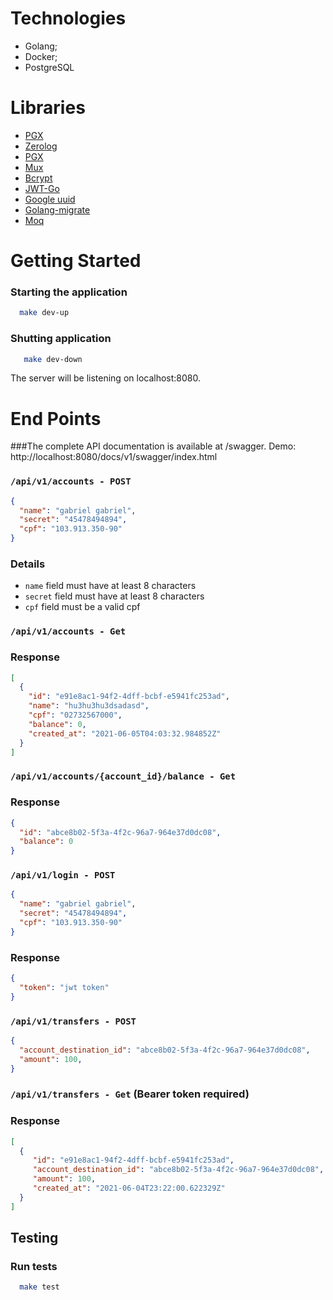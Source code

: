 # Technologies

- Golang;
- Docker;
- PostgreSQL

# Libraries

- [PGX](https://github.com/swaggo/swag)
- [Zerolog](https://github.com/rs/zerolog)
- [PGX](https://github.com/jackc/pgx)
- [Mux](https://github.com/gorilla/mux)
- [Bcrypt](https://pkg.go.dev/golang.org/x/crypto/bcrypt)
- [JWT-Go](https://github.com/dgrijalva/jwt-go)
- [Google uuid](https://github.com/google/uuid)
- [Golang-migrate](https://github.com/golang-migrate/migrate)
- [Moq](https://github.com/matryer/moq)

# Getting Started

### Starting the application
```zsh
  make dev-up
```

### Shutting application
```zsh
   make dev-down
```

The server will be listening on localhost:8080.
# End Points

###The complete API documentation is available at /swagger.
Demo: http://localhost:8080/docs/v1/swagger/index.html

### `/api/v1/accounts - POST`

```json
{
  "name": "gabriel gabriel",
  "secret": "45478494894",
  "cpf": "103.913.350-90"
}
```

### Details

- `name` field must have at least 8 characters
- `secret` field must have at least 8 characters
- `cpf` field must be a valid cpf

### `/api/v1/accounts - Get`

### Response

```json
[
  {
    "id": "e91e8ac1-94f2-4dff-bcbf-e5941fc253ad",
    "name": "hu3hu3hu3dsadasd",
    "cpf": "02732567000",
    "balance": 0,
    "created_at": "2021-06-05T04:03:32.984852Z"
  }
]
```

### `/api/v1/accounts/{account_id}/balance - Get`

### Response

```json
{
  "id": "abce8b02-5f3a-4f2c-96a7-964e37d0dc08",
  "balance": 0
}
```

### `/api/v1/login - POST`

```json
{
  "name": "gabriel gabriel",
  "secret": "45478494894",
  "cpf": "103.913.350-90"
}
```

### Response

```json
{
  "token": "jwt token"
}
```

### `/api/v1/transfers - POST`

```json
{
  "account_destination_id": "abce8b02-5f3a-4f2c-96a7-964e37d0dc08",
  "amount": 100,
}
```

### `/api/v1/transfers - Get` (Bearer token required)

### Response

```json
[
  {
     "id": "e91e8ac1-94f2-4dff-bcbf-e5941fc253ad",
     "account_destination_id": "abce8b02-5f3a-4f2c-96a7-964e37d0dc08",
     "amount": 100,
     "created_at": "2021-06-04T23:22:00.622329Z"
  }
]
```

## Testing

### Run tests
```zsh
  make test
```

